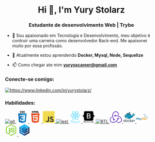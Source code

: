 <h1 align="center">Hi 👋, I'm Yury Stolarz</h1>
<h3 align="center">Estudante de desenvolvimento Web | Trybe</h3>

- 🌱 Sou apaixonado em Tecnologia e Desenvolvimento, meu objetivo é contruir uma carreira como desenvolvedor Back-end. Me apaixonei muito por essa profissão.

- :speech_balloon: Atualmente estou aprendendo **Docker, Mysql, Node, Sequelize**

- 📫 Como chegar ate mim **yurysscareer@gmail.com**

<h3 align="left">Conecte-se comigo:</h3>
<p align="left">
    <a href="https://www.linkedin.com/in/yurystolarz/" target="_blank"><img align="center" src="https://raw.githubusercontent.com/rahuldkjain/github-profile-readme-generator/master/src/images/icons/Social/linked-in-alt.svg" alt="https://www.linkedin.com/in/yurystolarz/" height="30" width="40" /></a>
</p>

<h3 align="left">Habilidades:</h3>

<p align="left">
<a href="https://git-scm.com/" target="_blank" rel="noreferrer"> <img src="https://www.vectorlogo.zone/logos/git-scm/git-scm-icon.svg" alt="git" width="40" height="40"/> </a>
<a href="https://www.w3schools.com/css/" target="_blank" rel="noreferrer"> <img src="https://raw.githubusercontent.com/devicons/devicon/master/icons/css3/css3-original-wordmark.svg" alt="css3" width="40" height="40"/> </a>
<a href="https://www.w3schools.com/html/default.asp" target="_blank" rel="noreferrer"> <img src="https://raw.githubusercontent.com/devicons/devicon/master/icons/html5/html5-original-wordmark.svg" alt="html5" width="40" height="40"/> </a>
<a href="https://developer.mozilla.org/en-US/docs/Web/JavaScript" target="_blank" rel="noreferrer"> <img src="https://raw.githubusercontent.com/devicons/devicon/master/icons/javascript/javascript-original.svg" alt="javascript" width="40" height="40"/> </a>
<a href="https://jestjs.io" target="_blank" rel="noreferrer"> <img src="https://www.vectorlogo.zone/logos/jestjsio/jestjsio-icon.svg" alt="jest" width="40" height="40"/> </a>
<a href="https://reactjs.org/" target="_blank" rel="noreferrer"> <img src="https://raw.githubusercontent.com/devicons/devicon/master/icons/react/react-original-wordmark.svg" alt="react" width="40" height="40"/> </a>
<a href="https://getbootstrap.com" target="_blank" rel="noreferrer"> <img src="https://raw.githubusercontent.com/devicons/devicon/master/icons/bootstrap/bootstrap-plain-wordmark.svg" alt="bootstrap" width="40" height="40"/> </a> 
<a href="https://testing-library.com/docs/react-testing-library/cheatsheet/"> <img src="https://testing-library.com/img/octopus-64x64.png" alt="RTL" width="40" height="40"/> </a>
<a href="https://redux.js.org" target="_blank" rel="noreferrer"> <img src="https://raw.githubusercontent.com/devicons/devicon/master/icons/redux/redux-original.svg" alt="redux" width="40" height="40"/> </a>
<a href="https://www.docker.com/" target="_blank" rel="noreferrer"> <img src="https://raw.githubusercontent.com/devicons/devicon/master/icons/docker/docker-original-wordmark.svg" alt="docker" width="40" height="40"/> </a>
<a href="https://www.mysql.com/" target="_blank" rel="noreferrer"> <img src="https://raw.githubusercontent.com/devicons/devicon/master/icons/mysql/mysql-original-wordmark.svg" alt="mysql" width="40" height="40"/> </a>
<a href="https://nodejs.org/en/docs/" target="_blank"> <img src="https://github.com/devicons/devicon/blob/master/icons/nodejs/nodejs-original.svg" alt="node" width="40" height="40"/> </a>
<a href="https://sequelize.org/" target="_blank"> <img src="https://github.com/devicons/devicon/blob/master/icons/sequelize/sequelize-original.svg" alt="Sequelize" width="40" height="40"/> </a>
</p>
